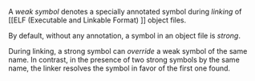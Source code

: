 A _weak symbol_ denotes a specially annotated symbol during _linking_ of [[ELF (Executable and Linkable Format) ]] object files. 

By default, without any annotation, a symbol in an object file is _strong_. 

During linking, a strong symbol can _override_ a weak symbol of the same name. 
In contrast, in the presence of two strong symbols by the same name, the linker resolves the symbol in favor of the first one found. 
